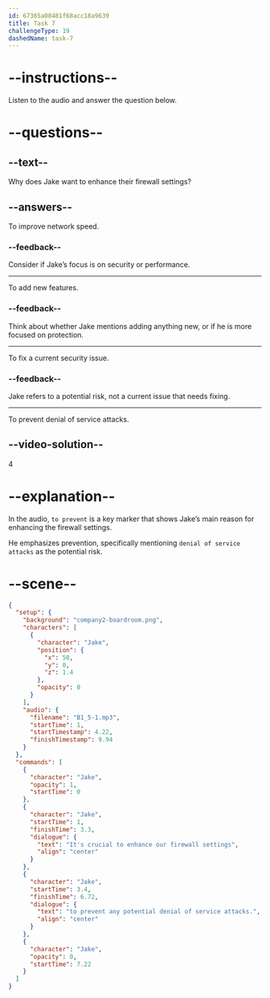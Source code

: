 ```yaml
---
id: 67365a08481f68acc18a9639
title: Task 7
challengeType: 19
dashedName: task-7
---
```


<!-- (Audio) Jake: It’s crucial to enhance our firewall settings to prevent any potential denial of service attacks. -->

# --instructions--

Listen to the audio and answer the question below.

# --questions--

## --text--

Why does Jake want to enhance their firewall settings?

## --answers--

To improve network speed.

### --feedback--

Consider if Jake’s focus is on security or performance.

---

To add new features.

### --feedback--

Think about whether Jake mentions adding anything new, or if he is more focused on protection.

---

To fix a current security issue.

### --feedback--

Jake refers to a potential risk, not a current issue that needs fixing.

---

To prevent denial of service attacks.

## --video-solution--

4

# --explanation--

In the audio, `to prevent` is a key marker that shows Jake’s main reason for enhancing the firewall settings. 

He emphasizes prevention, specifically mentioning `denial of service attacks` as the potential risk.

# --scene--

```json
{
  "setup": {
    "background": "company2-boardroom.png",
    "characters": [
      {
        "character": "Jake",
        "position": {
          "x": 50,
          "y": 0,
          "z": 1.4
        },
        "opacity": 0
      }
    ],
    "audio": {
      "filename": "B1_5-1.mp3",
      "startTime": 1,
      "startTimestamp": 4.22,
      "finishTimestamp": 9.94
    }
  },
  "commands": [
    {
      "character": "Jake",
      "opacity": 1,
      "startTime": 0
    },
    {
      "character": "Jake",
      "startTime": 1,
      "finishTime": 3.3,
      "dialogue": {
        "text": "It's crucial to enhance our firewall settings",
        "align": "center"
      }
    },
    {
      "character": "Jake",
      "startTime": 3.4,
      "finishTime": 6.72,
      "dialogue": {
        "text": "to prevent any potential denial of service attacks.",
        "align": "center"
      }
    },
    {
      "character": "Jake",
      "opacity": 0,
      "startTime": 7.22
    }
  ]
}
```
